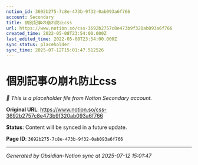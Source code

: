 ```yaml
---
notion_id: 3692b275-7c8e-473b-9f32-0ab093a6f766
account: Secondary
title: 個別記事の崩れ防止css
url: https://www.notion.so/css-3692b2757c8e473b9f320ab093a6f766
created_time: 2022-05-08T23:54:00.000Z
last_edited_time: 2022-05-08T23:54:00.000Z
sync_status: placeholder
sync_time: 2025-07-12T15:01:47.512526
---
```


# 個別記事の崩れ防止css

*🔄 This is a placeholder file from Notion Secondary account.*

**Original URL**: https://www.notion.so/css-3692b2757c8e473b9f320ab093a6f766

**Status**: Content will be synced in a future update.

**Page ID**: `3692b275-7c8e-473b-9f32-0ab093a6f766`

---

*Generated by Obsidian-Notion sync at 2025-07-12 15:01:47*
